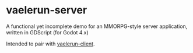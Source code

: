 # vaelerun-server

A functional yet incomplete demo for an MMORPG-style server application, written in GDScript (for Godot 4.x)

Intended to pair with [vaelerun-client](https://github.com/HexDOTexe/vaelerun-client).
